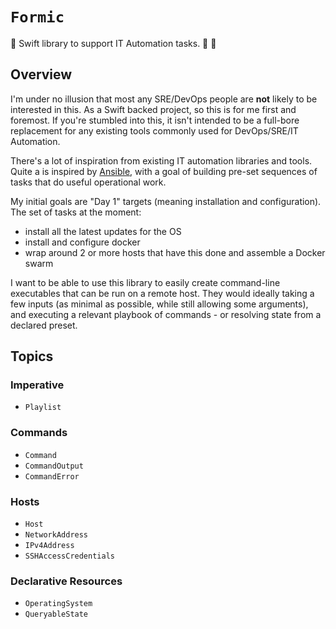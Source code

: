 # ``Formic``

🐜 Swift library to support IT Automation tasks.  🐜 🐜

## Overview

I'm under no illusion that most any SRE/DevOps people are **not** likely to be interested in this.
As a Swift backed project, so this is for me first and foremost.
If you're stumbled into this, it isn't intended to be a full-bore replacement for any existing tools commonly used for DevOps/SRE/IT Automation.

There's a lot of inspiration from existing IT automation libraries and tools.
Quite a is inspired by [Ansible](https://github.com/ansible/ansible), with a goal of building pre-set sequences of tasks that do useful operational work.

My initial goals are "Day 1" targets (meaning installation and configuration). 
The set of tasks at the moment:

- install all the latest updates for the OS
- install and configure docker
- wrap around 2 or more hosts that have this done and assemble a Docker swarm

I want to be able to use this library to easily create command-line executables that can be run on a remote host.
They would ideally taking a few inputs (as minimal as possible, while still allowing some arguments), and executing a relevant playbook of commands - or resolving state from a declared preset.

## Topics

### Imperative

- ``Playlist``

### Commands

- ``Command``
- ``CommandOutput``
- ``CommandError``

### Hosts

- ``Host``
- ``NetworkAddress``
- ``IPv4Address``
- ``SSHAccessCredentials``

### Declarative Resources

- ``OperatingSystem``
- ``QueryableState``
